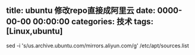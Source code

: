 title: ubuntu 修改repo直接成阿里云
date: 0000-00-00 00:00:00
categories: 技术
tags: [Linux,ubuntu] 
---

sed -i 's/us.archive.ubuntu.com/mirrors.aliyun.com/g' /etc/apt/sources.list
